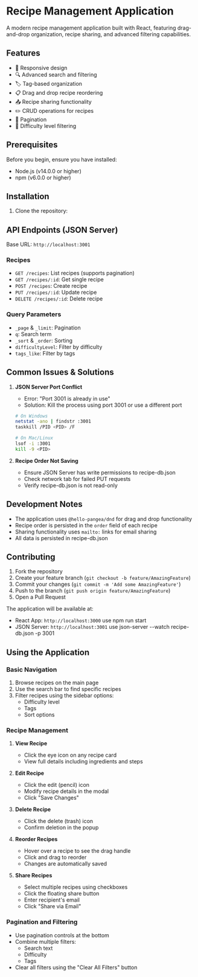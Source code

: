 # Recipe Management Application

A modern recipe management application built with React, featuring drag-and-drop organization, recipe sharing, and advanced filtering capabilities.


## Features

- 📱 Responsive design
- 🔍 Advanced search and filtering
- 🏷️ Tag-based organization
- 📋 Drag and drop recipe reordering
- 📤 Recipe sharing functionality
- ✏️ CRUD operations for recipes
- 📄 Pagination
- 🎯 Difficulty level filtering

## Prerequisites

Before you begin, ensure you have installed:
- Node.js (v14.0.0 or higher)
- npm (v6.0.0 or higher)

## Installation

1. Clone the repository:

## API Endpoints (JSON Server)

Base URL: `http://localhost:3001`

### Recipes
- `GET /recipes`: List recipes (supports pagination)
- `GET /recipes/:id`: Get single recipe
- `POST /recipes`: Create recipe
- `PUT /recipes/:id`: Update recipe
- `DELETE /recipes/:id`: Delete recipe

### Query Parameters
- `_page` & `_limit`: Pagination
- `q`: Search term
- `_sort` & `_order`: Sorting
- `difficultyLevel`: Filter by difficulty
- `tags_like`: Filter by tags

## Common Issues & Solutions

1. **JSON Server Port Conflict**
   - Error: "Port 3001 is already in use"
   - Solution: Kill the process using port 3001 or use a different port
   ```bash
   # On Windows
   netstat -ano | findstr :3001
   taskkill /PID <PID> /F

   # On Mac/Linux
   lsof -i :3001
   kill -9 <PID>
   ```

2. **Recipe Order Not Saving**
   - Ensure JSON Server has write permissions to recipe-db.json
   - Check network tab for failed PUT requests
   - Verify recipe-db.json is not read-only

## Development Notes

- The application uses `@hello-pangea/dnd` for drag and drop functionality
- Recipe order is persisted in the `order` field of each recipe
- Sharing functionality uses `mailto:` links for email sharing
- All data is persisted in recipe-db.json

## Contributing

1. Fork the repository
2. Create your feature branch (`git checkout -b feature/AmazingFeature`)
3. Commit your changes (`git commit -m 'Add some AmazingFeature'`)
4. Push to the branch (`git push origin feature/AmazingFeature`)
5. Open a Pull Request

The application will be available at:
- React App: `http://localhost:3000` use npm run start 
- JSON Server: `http://localhost:3001` use json-server --watch recipe-db.json -p 3001

## Using the Application

### Basic Navigation
1. Browse recipes on the main page
2. Use the search bar to find specific recipes
3. Filter recipes using the sidebar options:
   - Difficulty level
   - Tags
   - Sort options

### Recipe Management
1. **View Recipe**
   - Click the eye icon on any recipe card
   - View full details including ingredients and steps

2. **Edit Recipe**
   - Click the edit (pencil) icon
   - Modify recipe details in the modal
   - Click "Save Changes"

3. **Delete Recipe**
   - Click the delete (trash) icon
   - Confirm deletion in the popup

4. **Reorder Recipes**
   - Hover over a recipe to see the drag handle
   - Click and drag to reorder
   - Changes are automatically saved

5. **Share Recipes**
   - Select multiple recipes using checkboxes
   - Click the floating share button
   - Enter recipient's email
   - Click "Share via Email"

### Pagination and Filtering
- Use pagination controls at the bottom
- Combine multiple filters:
  - Search text
  - Difficulty
  - Tags
- Clear all filters using the "Clear All Filters" button
